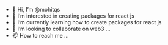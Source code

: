 - 👋 Hi, I’m @mohitqs
- 👀 I’m interested in creating packages for react js
- 🌱 I’m currently learning how to create packages for react js
- 💞️ I’m looking to collaborate on web3 ...
- 📫 How to reach me ...

<!---
mohitqs/mohitqs is a ✨ special ✨ repository because its `README.md` (this file) appears on your GitHub profile.
You can click the Preview link to take a look at your changes.
--->
